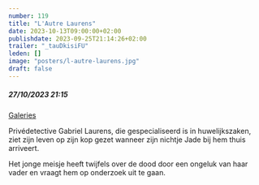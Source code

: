 ```yaml
---
number: 119
title: "L'Autre Laurens"
date: 2023-10-13T09:00:00+02:00
publishdate: 2023-09-25T21:14:26+02:00
trailer: "_tauDkisiFU"
leden: []
image: "posters/l-autre-laurens.jpg"
draft: false
---
```


##### 27/10/2023 21:15

[Galeries](https://galeries.be/en/lautre-laurens/)

Privédetective Gabriel Laurens, die gespecialiseerd is in huwelijkszaken,
ziet zijn leven op zijn kop gezet wanneer zijn nichtje Jade
bij hem thuis arriveert.
<!--more-->
Het jonge meisje heeft twijfels over de dood door een ongeluk van
haar vader en vraagt hem op onderzoek uit te gaan.
